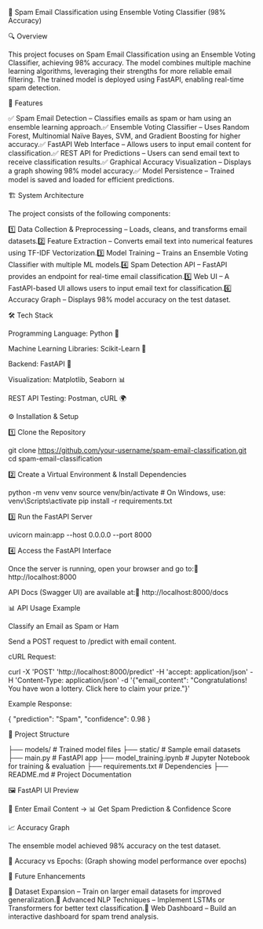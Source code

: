 📌 Spam Email Classification using Ensemble Voting Classifier (98% Accuracy)

🔍 Overview

This project focuses on Spam Email Classification using an Ensemble Voting Classifier, achieving 98% accuracy. The model combines multiple machine learning algorithms, leveraging their strengths for more reliable email filtering. The trained model is deployed using FastAPI, enabling real-time spam detection.

🎯 Features

✅ Spam Email Detection – Classifies emails as spam or ham using an ensemble learning approach.✅ Ensemble Voting Classifier – Uses Random Forest, Multinomial Naïve Bayes, SVM, and Gradient Boosting for higher accuracy.✅ FastAPI Web Interface – Allows users to input email content for classification.✅ REST API for Predictions – Users can send email text to receive classification results.✅ Graphical Accuracy Visualization – Displays a graph showing 98% model accuracy.✅ Model Persistence – Trained model is saved and loaded for efficient predictions.

🏗 System Architecture

The project consists of the following components:

1️⃣ Data Collection & Preprocessing – Loads, cleans, and transforms email datasets.2️⃣ Feature Extraction – Converts email text into numerical features using TF-IDF Vectorization.3️⃣ Model Training – Trains an Ensemble Voting Classifier with multiple ML models.4️⃣ Spam Detection API – FastAPI provides an endpoint for real-time email classification.5️⃣ Web UI – A FastAPI-based UI allows users to input email text for classification.6️⃣ Accuracy Graph – Displays 98% model accuracy on the test dataset.

🛠 Tech Stack

Programming Language: Python 🐍

Machine Learning Libraries: Scikit-Learn 🤖

Backend: FastAPI 🚀

Visualization: Matplotlib, Seaborn 📊

REST API Testing: Postman, cURL 🌍

⚙️ Installation & Setup

1️⃣ Clone the Repository

git clone https://github.com/your-username/spam-email-classification.git
cd spam-email-classification

2️⃣ Create a Virtual Environment & Install Dependencies

python -m venv venv
source venv/bin/activate  # On Windows, use: venv\Scripts\activate
pip install -r requirements.txt

3️⃣ Run the FastAPI Server

uvicorn main:app --host 0.0.0.0 --port 8000

4️⃣ Access the FastAPI Interface

Once the server is running, open your browser and go to:🔗 http://localhost:8000

API Docs (Swagger UI) are available at:🔗 http://localhost:8000/docs

📊 API Usage Example

Classify an Email as Spam or Ham

Send a POST request to /predict with email content.

cURL Request:

curl -X 'POST'
  'http://localhost:8000/predict'
  -H 'accept: application/json'
  -H 'Content-Type: application/json'
  -d '{"email_content": "Congratulations! You have won a lottery. Click here to claim your prize."}'

Example Response:

{
  "prediction": "Spam",
  "confidence": 0.98
}

📂 Project Structure

├── models/                 # Trained model files
├── static/                 # Sample email datasets
├── main.py                 # FastAPI app
├── model_training.ipynb    # Jupyter Notebook for training & evaluation
├── requirements.txt        # Dependencies
├── README.md               # Project Documentation

🖼 FastAPI UI Preview

📩 Enter Email Content  → 📊 Get Spam Prediction & Confidence Score

📈 Accuracy Graph

The ensemble model achieved 98% accuracy on the test dataset.

🔹 Accuracy vs Epochs:
(Graph showing model performance over epochs)

📌 Future Enhancements

🚀 Dataset Expansion – Train on larger email datasets for improved generalization.🚀 Advanced NLP Techniques – Implement LSTMs or Transformers for better text classification.🚀 Web Dashboard – Build an interactive dashboard for spam trend analysis.
